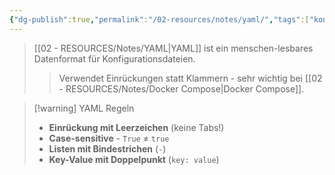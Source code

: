 ```yaml
---
{"dg-publish":true,"permalink":"/02-resources/notes/yaml/","tags":["konfiguration/format","docker/compose"],"noteIcon":"","updated":"2025-09-04T16:11:18.681+02:00"}
---
```



>[[02 - RESOURCES/Notes/YAML\|YAML]] ist ein menschen-lesbares Datenformat für Konfigurationsdateien.
>>Verwendet Einrückungen statt Klammern - sehr wichtig bei [[02 - RESOURCES/Notes/Docker Compose\|Docker Compose]].

>[!warning] YAML Regeln
>- **Einrückung mit Leerzeichen** (keine Tabs!)
>- **Case-sensitive** - `True` ≠ `true`
>- **Listen mit Bindestrichen** (`-`)
>- **Key-Value mit Doppelpunkt** (`key: value`)
